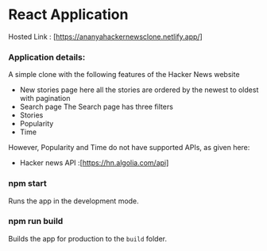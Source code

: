 
# React Application

Hosted Link : [https://ananyahackernewsclone.netlify.app/]

### Application details:
A simple clone with the following features of the Hacker News website 
- New stories page 
here all the stories are ordered by the newest to oldest with pagination 
- Search page 
The Search page has three filters 
- Stories 
- Popularity 
- Time 

However, Popularity and Time do not have supported APIs, as given here: 
- Hacker news API :[https://hn.algolia.com/api]

### npm start

Runs the app in the development mode.


### npm run build

Builds the app for production to the `build` folder.



